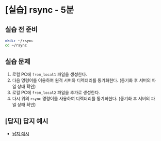 # [실습] rsync - 5분

## 실습 전 준비

```bash
mkdir ~/rsync
cd ~/rsync
```


## 실습 문제

1. 로컬 PC에 `from_local1` 파일을 생성한다.
2. 다음 명령어를 이용하여 원격 서버와 디렉터리를 동기화한다. (동기화 후 서버의 파일 상태 확인)
3. 로컬 PC에 `from_local2` 파일을 추가로 생성한다.
4. 다시 위의 `rsync` 명령어를 사용하여 디렉터리를 동기화한다. (동기화 후 서버의 파일 상태 확인)

## [답지] 답지 예시

- [답지 예시](../solution/rsync_solution.md)